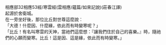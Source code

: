 相應部32相應53經/寒雲經(雲相應/蘊篇/如來記說)(莊春江譯)  
起源於舍衛城。  
在一旁坐好後，那位比丘對世尊這麼說：  
「大德！什麼因、什麼緣，依此而有時變寒呢？」  
「比丘！有名叫寒雲的天神，當祂們這麼想：『讓我們住於自己的喜樂。』時，隨祂們的心願而變寒。比丘！這是因、這是緣，依此而有時變寒。」  
  
  
